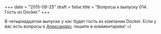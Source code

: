+++
date = "2015-08-25"
draft = false
title = "Вопросы к выпуску 014. Гость из Docker."
+++

В четырнадцатом выпуске у нас будет гость из компании Docker.
Если у вас есть вопросы к [Александру](https://twitter.com/lk4d4math), пишите в комментариях! =)
